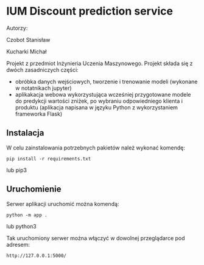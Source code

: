 # IUM Discount prediction service

Autorzy:

Czobot Stanisław

Kucharki Michał

Projekt z przedmiot Inżynieria Uczenia Maszynowego.
Projekt składa się z dwóch zasadniczych części:
  - obróbka danych wejściowych, tworzenie i trenowanie modeli (wykonane w notatnikach jupyter)
  - aplikakacja webowa wykorzystująca wcześniej przygotowane modele do predykcji wartości zniżek, po wybraniu odpowiedniego klienta i produktu (aplikacja napisana w języku Python z wykorzystaniem frameworka Flask)

## Instalacja
W celu zainstalowania potrzebnych pakietów należ wykonać komendę:

```
pip install -r requirements.txt
```

lub pip3

## Uruchomienie
Serwer aplikacji uruchomić można komendą:

```
python -m app .
```

lub python3

Tak uruchomiony serwer można włączyć w dowolnej przeglądarce pod adresem:

```
http://127.0.0.1:5000/
```
